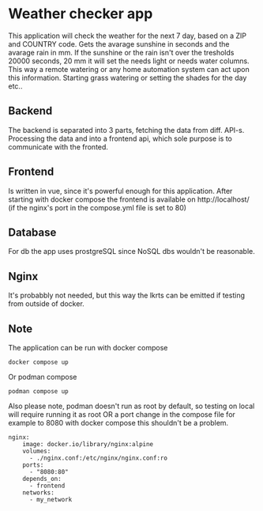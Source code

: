 # Weather checker app
This application will check the weather for the next 7 day, based on a ZIP and COUNTRY code. Gets the avarage sunshine in seconds and the avarage rain in mm. If the sunshine or the rain isn't over the tresholds 20000 seconds, 20 mm it will set the needs light or needs water columns. This way a remote watering or any home automation system can act upon this information. Starting grass watering or setting the shades for the day etc..

## Backend
The backend is separated into 3 parts, fetching the data from diff. API-s. Processing the data and into a frontend api, which sole purpose is to communicate with the fronted. 

## Frontend
Is written in vue, since it's powerful enough for this application. After starting with docker compose the frontend is available on http://localhost/ (if the nginx's port in the compose.yml file is set to 80)

## Database
For db the app uses prostgreSQL since NoSQL dbs wouldn't be reasonable.

## Nginx
It's probabbly not needed, but this way the lkrts can be emitted if testing from outside of docker.

## Note
The application can be run with docker compose

```
docker compose up
```
Or podman compose
```
podman compose up
```

Also please note, podman doesn't run as root by default, so testing on local will require running it as root OR a port change in the compose file for example to 8080 with docker compose this shouldn't be a problem.
```
nginx:
    image: docker.io/library/nginx:alpine
    volumes:
      - ./nginx.conf:/etc/nginx/nginx.conf:ro
    ports:
      - "8080:80"
    depends_on:
      - frontend
    networks:
      - my_network
```